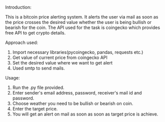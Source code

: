Introduction:

This is a bitcoin price alerting system. It alerts the user via mail as soon as the price crosses the desired value whether the user is being bullish or bearish for the coin. The API used for the task is coingecko which provides free API to get crypto details.

Approach used:

1. Import necessary libraries(pycoingecko, pandas, requests etc.)
2. Get value of current price from coingecko API
3. Set the desired value where we want to get alert
4. Used smtp to send mails.

Usage:
1. Run the .py file provided.
2. Enter sender's email address, password, receiver's mail id and password.
3. Choose weather you need to be bullish or bearish on coin.
4. Enter the target price.
5. You will get an alert on mail as soon as soon as target price is achieve.
